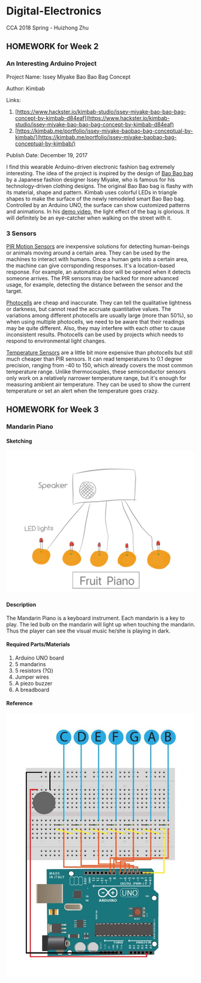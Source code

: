 # Digital-Electronics
CCA 2018 Spring - Huizhong Zhu

## HOMEWORK for Week 2

### An Interesting Arduino Project

Project Name: Issey Miyake Bao Bao Bag Concept

Author: Kimbab

Links:

1. [https://www.hackster.io/kimbab-studio/issey-miyake-bao-bao-bag-concept-by-kimbab-d84eaf](https://www.hackster.io/kimbab-studio/issey-miyake-bao-bao-bag-concept-by-kimbab-d84eaf)
1. [https://kimbab.me/portfolio/issey-miyake-baobao-bag-conceptual-by-kimbab/](https://kimbab.me/portfolio/issey-miyake-baobao-bag-conceptual-by-kimbab/)

Publish Date: December 19, 2017

I find this wearable Arduino-driven electronic fashion bag extremely interesting. The idea of the project is inspired by the design of [Bao Bao bag](https://www.isseymiyake.com/en/brands/baobao) by a Japanese fashion designer Issey Miyake, who is famous for his technology-driven clothing designs. The original Bao Bao bag is flashy with its material, shape and pattern. Kimbab uses colorful LEDs in triangle shapes to make the surface of the newly remodeled smart Bao Bao bag. Controlled by an Arduino UNO, the surface can show customized patterns and animations. In his [demo video](https://youtu.be/EZ4qKqp91Pk), the light effect of the bag is glorious. It will definitely be an eye-catcher when walking on the street with it.

### 3 Sensors

[PIR Motion Sensors](https://learn.adafruit.com/pir-passive-infrared-proximity-motion-sensor/) are inexpensive solutions for detecting human-beings or animals moving around a certain area. They can be used by the machines to interact with humans. Once a human gets into a certain area, the machine can give corrsponding responses. It's a location-based response. For example, an automatica door will be opened when it detects someone arrives. The PIR sensors may be hacked for more advanced usage, for example, detecting the distance between the sensor and the target.

[Photocells](https://learn.adafruit.com/photocells) are cheap and inaccurate. They can tell the qualitative lightness or darkness, but cannot read the accruate quantitative values. The variations among different photocells are usually large (more than 50%), so when using multiple photocells, we need to be aware that their readings may be quite different. Also, they may interfere with each other to cause inconsistent results. Photocells can be used by projects which needs to respond to environmental light changes.

[Temperature Sensors](https://learn.adafruit.com/tmp36-temperature-sensor) are a little bit more expensive than photocells but still much cheaper than PIR sensors. It can read temperatures to 0.1 degree precision, ranging from -40 to 150, which already covers the most common temperature range. Unlike thermocouples, these semiconductor sensors only work on a relatively narrower temperature range, but it's enough for measuring ambient air temperature. They can be used to show the current temperature or set an alert when the temperature goes crazy.


## HOMEWORK for Week 3

### Mandarin Piano

#### Sketching
![](https://github.com/zhz1208/Digital-Electronics/blob/master/PNG%20image-321ADD91BD44-1.png)

#### Description

The Mandarin Piano is a keyboard instrument. Each mandarin is a key to play. The led bulb on the mandarin will light up when touching the mandarin. Thus the player can see the visual music he/she is playing in dark.

#### Required Parts/Materials

1. Arduino UNO board
2. 5 mandarins
3. 5 resistors (?Ω)
4. Jumper wires
5. A piezo buzzer
6. A breadboard

#### Reference
![](https://github.com/zhz1208/Digital-Electronics/blob/master/circuit.jpg)
